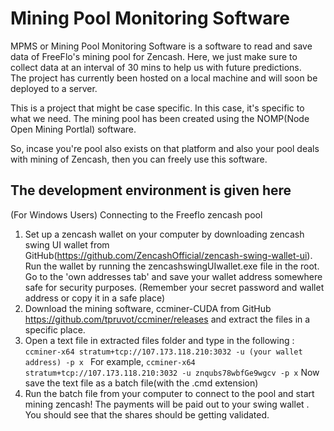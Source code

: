 # Mining Pool Monitoring Software

MPMS or Mining Pool Monitoring Software is a software to read and save data of FreeFlo's mining pool for Zencash.
Here, we just make sure to collect data at an interval of 30 mins to help us with future predictions.<br/>
The project has currently been hosted on a local machine and will soon be deployed to a server.<br/>

This is a project that might be case specific. In this case, it's specific to what we need. The mining pool has been created using the NOMP(Node Open Mining Portlal) software.<br/>

So, incase you're pool also exists on that platform and also your pool deals with mining of Zencash, then you can freely use this software.

## The development environment is given here
(For Windows Users)
Connecting to the Freeflo zencash pool
1. Set up a zencash wallet on your computer by downloading zencash swing UI wallet from GitHub(https://github.com/ZencashOfficial/zencash-swing-wallet-ui). Run the wallet by running the zencashswingUIwallet.exe file in the root. Go to the 'own addresses tab' and save your wallet address somewhere safe for security purposes. (Remember your secret password and wallet address or copy it in a safe place) <br/>
2. Download the mining software, ccminer-CUDA from GitHub https://github.com/tpruvot/ccminer/releases and extract the files in a specific place. <br/>
3. Open a text file in extracted files folder and type in the following : 
`ccminer-x64 stratum+tcp://107.173.118.210:3032 -u (your wallet address) -p x `
For example, `ccminer-x64 stratum+tcp://107.173.118.210:3032 -u znqubs78wbfGe9wgcv -p x`
Now save the text file as a batch file(with the .cmd extension)<br/>
4. Run the batch file from your computer to connect to the pool and start mining zencash! The payments will be paid out to your swing wallet . You should see that the shares should be getting validated.<br/>
